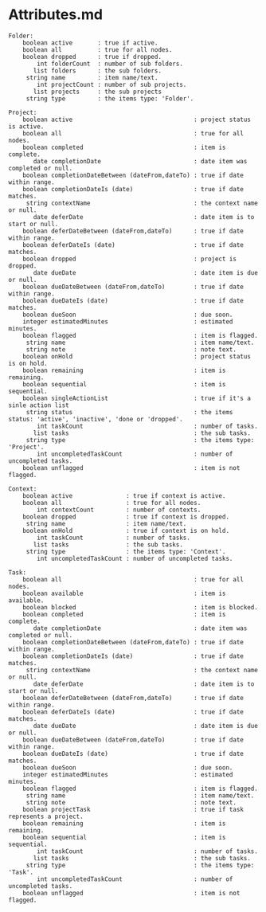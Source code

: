 # Attributes.md

    Folder:
        boolean active       : true if active.
        boolean all          : true for all nodes.
        boolean dropped      : true if dropped.
            int folderCount  : number of sub folders.
           list folders      : the sub folders.
         string name         : item name/text.
            int projectCount : number of sub projects.
           list projects     : the sub projects
         string type         : the items type: 'Folder'.
    
    Project:
        boolean active                                  : project status is active.
        boolean all                                     : true for all nodes.
        boolean completed                               : item is complete.
           date completionDate                          : date item was completed or null.
        boolean completionDateBetween (dateFrom,dateTo) : true if date within range.
        boolean completionDateIs (date)                 : true if date matches.
         string contextName                             : the context name or null.
           date deferDate                               : date item is to start or null.
        boolean deferDateBetween (dateFrom,dateTo)      : true if date within range.
        boolean deferDateIs (date)                      : true if date matches.
        boolean dropped                                 : project is dropped.
           date dueDate                                 : date item is due or null.
        boolean dueDateBetween (dateFrom,dateTo)        : true if date within range.
        boolean dueDateIs (date)                        : true if date matches.
        boolean dueSoon                                 : due soon.
        integer estimatedMinutes                        : estimated minutes.
        boolean flagged                                 : item is flagged.
         string name                                    : item name/text.
         string note                                    : note text.
        boolean onHold                                  : project status is on hold.
        boolean remaining                               : item is remaining.
        boolean sequential                              : item is sequential.
        boolean singleActionList                        : true if it's a sinle action list
         string status                                  : the items status: 'active', 'inactive', 'done or 'dropped'.
            int taskCount                               : number of tasks.
           list tasks                                   : the sub tasks.
         string type                                    : the items type: 'Project'.
            int uncompletedTaskCount                    : number of uncompleted tasks.
        boolean unflagged                               : item is not flagged.
    
    Context:
        boolean active               : true if context is active.
        boolean all                  : true for all nodes.
            int contextCount         : number of contexts.
        boolean dropped              : true if context is dropped.
         string name                 : item name/text.
        boolean onHold               : true if context is on hold.
            int taskCount            : number of tasks.
           list tasks                : the sub tasks.
         string type                 : the items type: 'Context'.
            int uncompletedTaskCount : number of uncompleted tasks.
    
    Task:
        boolean all                                     : true for all nodes.
        boolean available                               : item is available.
        boolean blocked                                 : item is blocked.
        boolean completed                               : item is complete.
           date completionDate                          : date item was completed or null.
        boolean completionDateBetween (dateFrom,dateTo) : true if date within range.
        boolean completionDateIs (date)                 : true if date matches.
         string contextName                             : the context name or null.
           date deferDate                               : date item is to start or null.
        boolean deferDateBetween (dateFrom,dateTo)      : true if date within range.
        boolean deferDateIs (date)                      : true if date matches.
           date dueDate                                 : date item is due or null.
        boolean dueDateBetween (dateFrom,dateTo)        : true if date within range.
        boolean dueDateIs (date)                        : true if date matches.
        boolean dueSoon                                 : due soon.
        integer estimatedMinutes                        : estimated minutes.
        boolean flagged                                 : item is flagged.
         string name                                    : item name/text.
         string note                                    : note text.
        boolean projectTask                             : true if task represents a project.
        boolean remaining                               : item is remaining.
        boolean sequential                              : item is sequential.
            int taskCount                               : number of tasks.
           list tasks                                   : the sub tasks.
         string type                                    : the items type: 'Task'.
            int uncompletedTaskCount                    : number of uncompleted tasks.
        boolean unflagged                               : item is not flagged.
